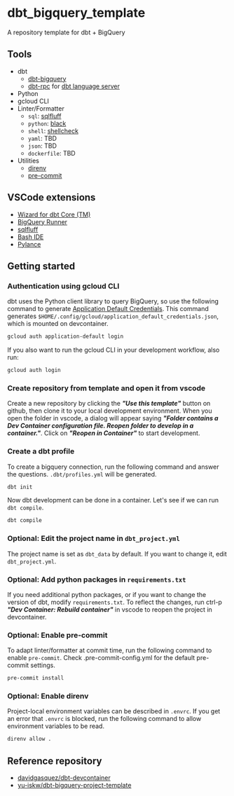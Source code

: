 # dbt_bigquery_template
A repository template for dbt + BigQuery

## Tools

- dbt
  - [dbt-bigquery](https://github.com/dbt-labs/dbt-bigquery)
  - [dbt-rpc](https://github.com/dbt-labs/dbt-rpc) for [dbt language server](https://marketplace.visualstudio.com/items?itemName=Fivetran.dbt-language-server)
- Python
- gcloud CLI
- Linter/Formatter
  - `sql`: [sqlfluff](https://github.com/sqlfluff/sqlfluff)
  - `python`: [black](https://github.com/psf/black)
  - `shell`: [shellcheck](https://github.com/koalaman/shellcheck)
  - `yaml`: TBD
  - `json`: TBD
  - `dockerfile`: TBD
- Utilities
  - [direnv](https://github.com/direnv/direnv)
  - [pre-commit](https://github.com/pre-commit/pre-commit)

## VSCode extensions

- [Wizard for dbt Core (TM)](https://marketplace.visualstudio.com/items?itemName=Fivetran.dbt-language-server)
- [BigQuery Runner](https://marketplace.visualstudio.com/items?itemName=minodisk.bigquery-runner)
- [sqlfluff](https://marketplace.visualstudio.com/items?itemName=dorzey.vscode-sqlfluff)
- [Bash IDE](https://marketplace.visualstudio.com/items?itemName=mads-hartmann.bash-ide-vscode)
- [Pylance](https://marketplace.visualstudio.com/items?itemName=ms-python.vscode-pylance)

## Getting started

### Authentication using gcloud CLI

dbt uses the Python client library to query BigQuery, so use the following command to generate [Application Default Credentials](https://cloud.google.com/docs/authentication/application-default-credentials). This command generates `$HOME/.config/gcloud/application_default_credentials.json`, which is mounted on devcontainer.

``` sh
gcloud auth application-default login
```

If you also want to run the gcloud CLI in your development workflow, also run:

``` sh
gcloud auth login
```

### Create repository from template and open it from vscode

Create a new repository by clicking the ***"Use this template"*** button on github, then clone it to your local development environment. When you open the folder in vscode, a dialog will appear saying ***"Folder contains a Dev Container configuration file. Reopen folder to develop in a container."***. Click on ***"Reopen in Container"*** to start development.

### Create a dbt profile

To create a bigquery connection, run the following command and answer the questions. `.dbt/profiles.yml` will be generated.

``` sh
dbt init
```

Now dbt development can be done in a container. Let's see if we can run `dbt compile`.

``` sh
dbt compile
```

### Optional: Edit the project name in `dbt_project.yml`

The project name is set as `dbt_data` by default. If you want to change it, edit `dbt_project.yml`.

### Optional: Add python packages in `requirements.txt`

If you need additional python packages, or if you want to change the version of dbt, modify `requirements.txt`.
To reflect the changes, run ctrl-p ***"Dev Container: Rebuild container"*** in vscode to reopen the project in devcontainer.

### Optional: Enable pre-commit

To adapt linter/formatter at commit time, run the following command to enable `pre-commit`. Check .pre-commit-config.yml for the default pre-commit settings.

``` sh
pre-commit install
```

### Optional: Enable direnv

Project-local environment variables can be described in `.envrc`.
If you get an error that `.envrc` is blocked, run the following command to allow environment variables to be read.

``` sh
direnv allow .
```

## Reference repository

- [davidgasquez/dbt-devcontainer](https://github.com/davidgasquez/dbt-devcontainer)
- [yu-iskw/dbt-bigquery-project-template](https://github.com/yu-iskw/dbt-bigquery-project-template)
